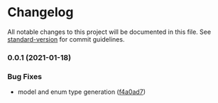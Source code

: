 # Changelog

All notable changes to this project will be documented in this file. See [standard-version](https://github.com/conventional-changelog/standard-version) for commit guidelines.

### 0.0.1 (2021-01-18)


### Bug Fixes

* model and enum type generation ([f4a0ad7](https://github.com/ridakk/base-javascript-project-boilerplate/commit/f4a0ad76f0e4ffd24a63935b954d4bd7321ed3c8))
